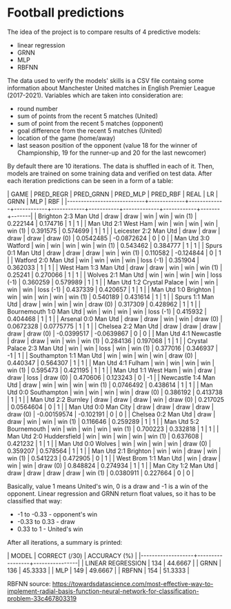 # Football predictions

The idea of the project is to compare results of 4 predictive models:

- linear regression
- GRNN
- MLP
- RBFNN

The data used to verify the models' skills is a CSV file containg some information about Manchester United matches in English Premier League (2017-2021). Variables which are taken into consideration are:

- round number
- sum of points from the recent 5 matches (United)
- sum of point from the recent 5 matches (opponent)
- goal difference from the recent 5 matches (United)
- location of the game (home/away)
- last season position of the opponent
  (value 18 for the winner of Championship, 19 for the runner-up and 20 for the last newcomer)
  
By default there are 10 iterations. The data is shuffled in each of it. Then, models are trained on some training data and verified on test data.
After each iteration predictions can be seen in a form of a table:

| GAME                       | PRED_REGR   | PRED_GRNN   | PRED_MLP   | PRED_RBF   | REAL      |          LR |       GRNN |   MLP |   RBF |
|----------------------------+-------------+-------------+------------+------------+-----------+-------------+------------+-------+-------|
| Brighton 2:3 Man Utd       | draw        | draw        | win        | win        | win (1)   |  0.222144   |  0.174716  |     1 |     1 |
| Man Utd 2:1 West Ham       | win         | win         | win        | win        | win (1)   |  0.391575   |  0.574699  |     1 |     1 |
| Leicester 2:2 Man Utd      | draw        | draw        | draw       | draw       | draw (0)  |  0.0542485  | -0.0872624 |     0 |     0 |
| Man Utd 3:0 Watford        | win         | win         | win        | win        | win (1)   |  0.543462   |  0.384777  |     1 |     1 |
| Spurs 0:1 Man Utd          | draw        | draw        | draw       | win        | win (1)   |  0.110582   | -0.124844  |     0 |     1 |
| Watford 2:0 Man Utd        | win         | win         | win        | win        | loss (-1) |  0.351904   |  0.362033  |     1 |     1 |
| West Ham 1:3 Man Utd       | draw        | draw        | win        | win        | win (1)   |  0.25241    |  0.270066  |     1 |     1 |
| Wolves 2:1 Man Utd         | win         | win         | win        | win        | loss (-1) |  0.360259   |  0.579989  |     1 |     1 |
| Man Utd 1:2 Crystal Palace | win         | win         | win        | win        | loss (-1) |  0.437339   |  0.420657  |     1 |     1 |
| Man Utd 1:0 Brighton       | win         | win         | win        | win        | win (1)   |  0.540189   |  0.431614  |     1 |     1 |
| Spurs 1:1 Man Utd          | draw        | win         | win        | win        | draw (0)  |  0.317309   |  0.428962  |     1 |     1 |
| Bournemouth 1:0 Man Utd    | win         | win         | win        | win        | loss (-1) |  0.415932   |  0.404468  |     1 |     1 |
| Arsenal 0:0 Man Utd        | draw        | draw        | win        | win        | draw (0)  |  0.0672328  |  0.0775775 |     1 |     1 |
| Chelsea 2:2 Man Utd        | draw        | draw        | draw       | draw       | draw (0)  | -0.0399517  | -0.0639867 |     0 |     0 |
| Man Utd 4:1 Newcastle      | draw        | draw        | win        | win        | win (1)   |  0.284136   |  0.197068  |     1 |     1 |
| Crystal Palace 2:3 Man Utd | win         | win         | loss       | win        | win (1)   |  0.377016   |  0.346937  |    -1 |     1 |
| Southampton 1:1 Man Utd    | win         | win         | win        | win        | draw (0)  |  0.440347   |  0.564307  |     1 |     1 |
| Man Utd 4:1 Fulham         | win         | win         | win        | win        | win (1)   |  0.595473   |  0.421195  |     1 |     1 |
| Man Utd 1:1 West Ham       | win         | draw        | draw       | loss       | draw (0)  |  0.470606   |  0.123243  |     0 |    -1 |
| Newcastle 1:4 Man Utd      | draw        | win         | win        | win        | win (1)   |  0.0746492  |  0.438614  |     1 |     1 |
| Man Utd 0:0 Southampton    | win         | win         | win        | win        | draw (0)  |  0.386192   |  0.413738  |     1 |     1 |
| Man Utd 2:2 Burnley        | draw        | draw        | draw       | win        | draw (0)  |  0.217025   |  0.0564604 |     0 |     1 |
| Man Utd 0:0 Man City       | draw        | draw        | draw       | draw       | draw (0)  | -0.00159574 | -0.102191  |     0 |     0 |
| Chelsea 0:2 Man Utd        | draw        | draw        | win        | win        | win (1)   |  0.116646   |  0.259289  |     1 |     1 |
| Man Utd 5:2 Bournemouth    | win         | win         | win        | win        | win (1)   |  0.700223   |  0.332818  |     1 |     1 |
| Man Utd 2:0 Huddersfield   | win         | win         | win        | win        | win (1)   |  0.637608   |  0.421232  |     1 |     1 |
| Man Utd 0:0 Wolves         | win         | win         | win        | win        | draw (0)  |  0.359207   |  0.578564  |     1 |     1 |
| Man Utd 2:1 Brighton       | win         | win         | draw       | win        | win (1)   |  0.541223   |  0.472905  |     0 |     1 |
| West Brom 1:1 Man Utd      | win         | draw        | win        | win        | draw (0)  |  0.848824   |  0.274934  |     1 |     1 |
| Man City 1:2 Man Utd       | draw        | draw        | draw       | draw       | win (1)   |  0.0380911  |  0.227664  |     0 |     0 |

Basically, value 1 means United's win, 0 is a draw and -1 is a win of the opponent. Linear regression and GRNN return float values, so it has to be classified that way:

- -1 to -0.33 - opponent's win
- -0.33 to 0.33 - draw
- 0.33 to 1 - United's win

After all iterations, a summary is printed:

| MODEL             |   CORRECT (/30) |   ACCURACY (%) |
|-------------------+-----------------+----------------|
| LINEAR REGRESSION |             134 |        44.6667 |
| GRNN              |             136 |        45.3333 |
| MLP               |             149 |        49.6667 |
| RBFNN             |             154 |        51.3333 |

RBFNN source: https://towardsdatascience.com/most-effective-way-to-implement-radial-basis-function-neural-network-for-classification-problem-33c467803319
